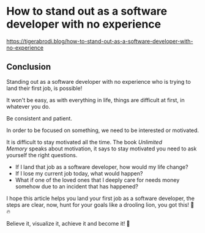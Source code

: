 # How to stand out as a software developer with no experience

https://tigerabrodi.blog/how-to-stand-out-as-a-software-developer-with-no-experience

## Conclusion
Standing out as a software developer with no experience who is trying to land their first job, is possible!

It won't be easy, as with everything in life, things are difficult at first, in whatever you do.

Be consistent and patient.

In order to be focused on something, we need to be interested or motivated.

It is difficult to stay motivated all the time. The book _Unlimited Memory_ speaks about motivation, it says to stay motivated you need to ask yourself the right questions.

-   If I land that job as a software developer, how would my life change?
-   If I lose my current job today, what would happen?
-   What if one of the loved ones that I deeply care for needs money somehow due to an incident that has happened?

I hope this article helps you land your first job as a software developer, the steps are clear, now, hunt for your goals like a drooling lion, you got this! 💪 🔥

Believe it, visualize it, achieve it and become it! 👊


